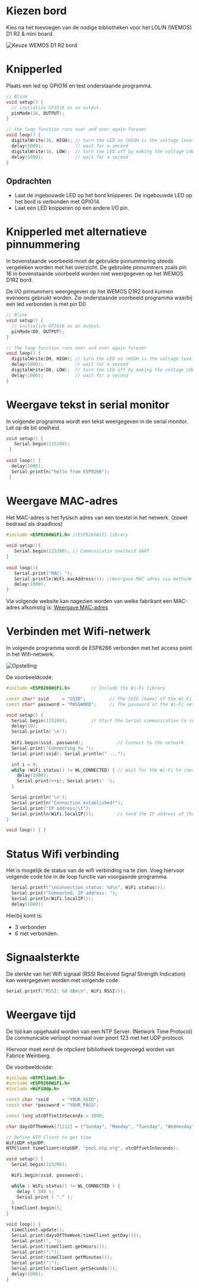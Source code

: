 # Kiezen bord

Kies na het toevoegen van de nodige bibliotheken voor het LOLIN (WEMOS) D1 R2 & mini board.

![Keuze WEMOS D1 R2 bord](./assets/KeuzeBord.png)

# Knipperled

Plaats een led op GPIO16 en test onderstaande programma.

```cpp
// Blink
void setup() {
  // initialize GPIO16 as an output.
  pinMode(16, OUTPUT);
}

// the loop function runs over and over again forever
void loop() {
  digitalWrite(16, HIGH); // turn the LED on (HIGH is the voltage level)
  delay(1000);            // wait for a second
  digitalWrite(16, LOW);  // turn the LED off by making the voltage LOW
  delay(1000);            // wait for a second
}
```

## Opdrachten

* Laat de ingebouwde LED op het bord knipperen. De ingebouwde LED op het bord is verbonden met GPIO14. 
* Laat een LED knipperen op een andere I/O pin. 

# Knipperled met alternatieve pinnummering

In bovenstaande voorbeeld moet de gebruikte pinnummering steeds vergeleken worden met het overzicht. De gebruikte pinnummers zoals pin 16 in bovenstaande voorbeeld worden niet weergegeven op het WEMOS D1R2 bord.

De I/O pinnummers weergegeven op het WEMOS D1R2 bord kunnen eveneens gebruikt worden. Zie onderstaande voorbeeld programma waarbij een led verbonden is met pin D0.

```cpp
// Blink
void setup() {
  // initialize GPIO16 as an output.
  pinMode(D0, OUTPUT);
}

// the loop function runs over and over again forever
void loop() {
  digitalWrite(D0, HIGH); // turn the LED on (HIGH is the voltage level)
  delay(1000);            // wait for a second
  digitalWrite(D0, LOW);  // turn the LED off by making the voltage LOW
  delay(1000);            // wait for a second
}
```

#	Weergave tekst in serial monitor

In volgende programma wordt een tekst weergegeven in de serial monitor. Let op de bit snelheid. 

```cpp
void setup() {
   Serial.begin(115200);
 }
 
void loop() {
  delay(1000);
  Serial.println("hello from ESP8266");
 }
```

# Weergave MAC-adres

Het MAC-adres is het fysisch adres van een toestel in het netwerk. (zowel bedraad als draadloos) 

```cpp
#include <ESP8266WiFi.h> //ESP8266Wifi library
 
void setup(){
   Serial.begin(115200); // Communicatie snelheid UART
}
 
void loop(){
   Serial.print("MAC: ");
   Serial.println(WiFi.macAddress()); //Weergave MAC adres via methode macAdress()
   delay(1000);
}

```

Via volgende website kan nagezien worden van welke fabrikant een MAC-adres afkomstig is: [Weergave MAC-adres](https://wintelguy.com/index.pl) 
 
# Verbinden met Wifi-netwerk

In volgende programma wordt de ESP8266 verbonden met het access point in het Wifi-netwerk.

![Opstelling](./assets/station.png)

De voorbeeldcode:

```cpp
#include <ESP8266WiFi.h>        // Include the Wi-Fi library

const char* ssid     = "SSID";         // The SSID (name) of the Wi-Fi network you want to connect to
const char* password = "PASSWORD";     // The password of the Wi-Fi network

void setup() {
  Serial.begin(115200);         // Start the Serial communication to send messages to the computer
  delay(10);
  Serial.println('\n');
  
  WiFi.begin(ssid, password);             // Connect to the network
  Serial.print("Connecting to ");
  Serial.print(ssid); Serial.println(" ...");

  int i = 0;
  while (WiFi.status() != WL_CONNECTED) { // Wait for the Wi-Fi to connect
    delay(1000);
    Serial.print(++i); Serial.print(' ');
  }

  Serial.println('\n');
  Serial.println("Connection established!");  
  Serial.print("IP address:\t");
  Serial.println(WiFi.localIP());         // Send the IP address of the ESP8266 to the computer
}

void loop() { }

```

# Status Wifi verbinding

Het is mogelijk de status van de wifi verbinding na te zien. Voeg hiervoor volgende code toe in de loop functie van voorgaande programma.

```cpp
  Serial.printf("\nConnection status: %d\n", WiFi.status());
  Serial.print("Connected, IP address: ");
  Serial.println(WiFi.localIP());
  delay(1000);
```

Hierbij komt is:
- 3 verbonden
- 6 niet verbonden.

# Signaalsterkte

De sterkte van het Wifi signaal (RSSI Received Signal Strength Indication) kan weergegeven worden met volgende code:

```cpp
Serial.printf("RSSI: %d dBm\n", WiFi.RSSI());
```

# Weergave tijd

De tijd kan opgehaald worden van een NTP Server. (Network Time Protocol) De communicatie verloopt normaal over poort 123 met het UDP protocol.

Hiervoor moet eerst de ntpclient bibliotheek toegevoegd worden van Fabrice Weinberg.

De voorbeeldcode:

```cpp
#include <NTPClient.h>
#include <ESP8266WiFi.h>
#include <WiFiUdp.h>

const char *ssid     = "YOUR_SSID";
const char *password = "YOUR_PASS";

const long utcOffsetInSeconds = 3600;

char daysOfTheWeek[7][12] = {"Sunday", "Monday", "Tuesday", "Wednesday", "Thursday", "Friday", "Saturday"};

// Define NTP Client to get time
WiFiUDP ntpUDP;
NTPClient timeClient(ntpUDP, "pool.ntp.org", utcOffsetInSeconds);

void setup() {
  Serial.begin(115200);

  WiFi.begin(ssid, password);

  while ( WiFi.status() != WL_CONNECTED ) {
    delay ( 500 );
    Serial.print ( "." );
  }
  timeClient.begin();
}

void loop() {
  timeClient.update();
  Serial.print(daysOfTheWeek[timeClient.getDay()]);
  Serial.print(", ");
  Serial.print(timeClient.getHours());
  Serial.print(":");
  Serial.print(timeClient.getMinutes());
  Serial.print(":");
  Serial.println(timeClient.getSeconds());
  delay(1000);
}
```